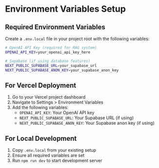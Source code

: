 # Environment Variables Setup

## Required Environment Variables

Create a `.env.local` file in your project root with the following variables:

```bash
# OpenAI API Key (required for RAG system)
OPENAI_API_KEY=your_openai_api_key_here

# Supabase (if using database features)
NEXT_PUBLIC_SUPABASE_URL=your_supabase_url
NEXT_PUBLIC_SUPABASE_ANON_KEY=your_supabase_anon_key
```

## For Vercel Deployment

1. Go to your Vercel project dashboard
2. Navigate to Settings > Environment Variables
3. Add the following variables:
   - `OPENAI_API_KEY`: Your OpenAI API key
   - `NEXT_PUBLIC_SUPABASE_URL`: Your Supabase URL (if using)
   - `NEXT_PUBLIC_SUPABASE_ANON_KEY`: Your Supabase anon key (if using)

## For Local Development

1. Copy `.env.local` from your existing setup
2. Ensure all required variables are set
3. Run `npm run dev` to start development server
